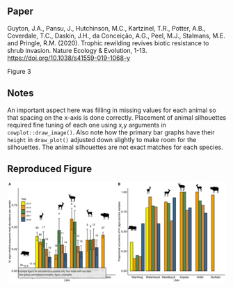 ## Paper
Guyton, J.A., Pansu, J., Hutchinson, M.C., Kartzinel, T.R., Potter, A.B., Coverdale, T.C., Daskin, J.H., da Conceição, A.G., Peel, M.J., Stalmans, M.E. and Pringle, R.M. (2020). Trophic rewilding revives biotic resistance to shrub invasion.  Nature Ecology & Evolution, 1-13. https://doi.org/10.1038/s41559-019-1068-y

Figure 3

## Notes

An important aspect here was filling in missing values for each animal so that spacing on the x-axis is done correctly. Placement of animal silhouettes required fine tuning of each one using x,y arguments in `cowplot::draw_image()`. Also note how the primary bar graphs have their `height` in `draw_plot()` adjusted down slightly to make room for the silhouettes. The animal silhouettes are not exact matches for each species.

## Reproduced Figure
![](https://raw.githubusercontent.com/sdtaylor/complex_figure_examples/master/guyton2020/guyton2020_final.png)
